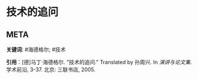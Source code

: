 # 技术的追问

## META

**关键词**: #海德格尔; #技术

**引用**：[德]马丁·海德格尔. "技术的追问." Translated by 孙周兴. In *演讲与论文集*. 学术前沿, 3-37. 北京: 三联书店, 2005.